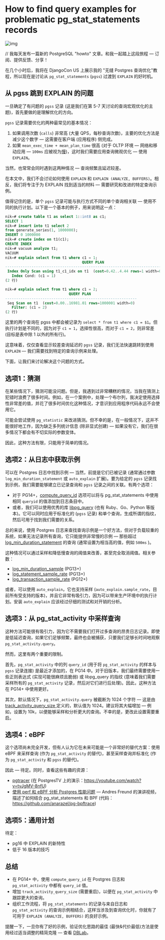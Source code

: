# How to find query examples for problematic pg_stat_statements records

![img](https://gitlab.com/postgres-ai/postgresql-consulting/postgres-howtos/-/raw/main/files/0012_cover_03.png)

// 我每天发布一篇新的 PostgreSQL "howto" 文章。和我一起踏上这段旅程 — 订阅、提供反馈、分享！

在几个小时后，我将在 DjangoCon US 上展示我的 "无缝 Postgres 查询优化"教程，所以现在是讨论从 `pg_stat_statements` (`pgss`) 过渡到 `EXPLAIN` 的好时机。

## 从 pgss 跳到 EXPLAIN 的问题

一旦确定了有问题的 `pgss` 记录 (这是我们在第 5-7 天讨论的查询宏观优化的主题)，首先要做的是理解优化的方向。

`pgss` 记录需要优化的两种最常见的基本情况：

1. 如果调用次数 (`calls`) 非常高 (大量 QPS，每秒查询次数)，主要的优化方法是减少这个数字 — 这需要在客户端 (应用程序) 侧完成。
2. 如果 `mean_exec_time + mean_plan_time` 很高 (对于 OLTP 环境 — 网络和移动应用 — `100ms` 应被视为[慢](https://postgres.ai/blog/20210909-what-is-a-slow-sql-query))，这时我们需要应用查询微观优化 — 使用 `EXPLAIN`。

当然，也常常会同时遇到这两种情况 — 查询频繁且延迟较差。

在本文中，我们不会讨论如何使用 `EXPLAIN` 和 `EXPLAIN (ANALYZE, BUFFERS)`。相反，我们将专注于为 EXPLAIN 找到适当的材料 — 需要研究和改进的特定查询示例。

值得记住的是，单个 `pgss` 记录可能与执行方式不同的单个查询相关联 — 使用不同的执行计划。以下是一个基本的例子，用来说明这一点：

```sql
nik=# create table t1 as select 1::int8 as c1;
SELECT 1
nik=# insert into t1 select 2
from generate_series(1, 1000000);
INSERT 0 1000000
nik=# create index on t1(c1);
CREATE INDEX
nik=# vacuum analyze t1;
VACUUM
nik=# explain select from t1 where c1 = 1;
                                   QUERY PLAN
-------------------------------------------------------------------------
 Index Only Scan using t1_c1_idx on t1  (cost=0.42..4.44 rows=1 width=0)
   Index Cond: (c1 = 1)
(2 行)

nik=# explain select from t1 where c1 = 2;
                             QUERY PLAN
------------------------------------------------------------
 Seq Scan on t1  (cost=0.00..16981.01 rows=1000001 width=0)
   Filter: (c1 = 2)
(2 行)
```

这里的两个查询在 pgss 中都会被记录为 `select * from t1 where c1 = $1`。但执行计划是不同的，因为对于 `c1 = 1`，选择性很高，而对于 `c1 = 2`，则非常差 (目标是表中除 1 以外的所有行)。

这意味着，仅仅查看显示较差查询延迟的 `pgss` 记录，我们无法快速跳转到使用 `EXPLAIN` — 我们需要找到特定的查询示例来处理。

下面，让我们来讨论解决这个问题的方式。

## 选项1：猜测

在某些情况下，猜测可能没问题。但是，我遇到过非常糟糕的情况，当我在猜测上犯错时浪费了很多时间。例如，在一个案例中，处理一个布尔列，我决定使用选择性非常差的值，并花了很多时间优化这种情况，才意识到应用程序代码永远不会使用它。

可能会尝试使用 `pg_statistic` 来改进猜测。但不幸的是，在一般情况下，这并不能很好地工作，因为缺乏多列统计信息 (除非显式创建) — 如果没有它，我们在很多情况下都会有不切实际的参数变体。

因此，这种方法有限，只能用于简单的情况。

## 选项2：从日志中获取示例

可以在 Postgres 日志中找到示例 — 当然，前提是它们已被记录 (通常通过参数 `log_min_duration_statement` 或 `auto_explain` 扩展)。要为给定的 `pgss` 记录找到示例，我们需要能够建立已记录查询和 `pgss` 记录之间的关联。有两个选项：

- 对于 PG14+，[compute_query_id](https://postgresqlco.nf/doc/en/param/compute_query_id/) 选项可以将与 pg_stat_statements 中使用相同 `queryid` 的值添加到日志条目中。
- 或者，我们可以使用优秀的库 [libpg_query](https://github.com/pganalyze/libpg_query) (也有 Ruby、Go、Python 等版本)。它可以同时应用于标准化的 (`pgss` 记录) 和单个查询，生成所谓的指纹，然后可用于找到我们需要的关系。

总的来说，使用 Postgres 日志来查找查询示例是一个好方法，但对于负载较重的系统，如果无法记录所有查询，它只能提供非常慢的示例 — 那些超过 [log_min_duration_statement](https://postgresqlco.nf/doc/en/param/log_min_duration_statement/) 的查询 (通常设置为相当高的值，例如 `500ms` )。

这种情况可以通过采样和降低慢查询的阈值来改善，甚至完全取消阈值。相关参数：

- [log_min_duration_sample](https://postgresqlco.nf/doc/en/param/log_min_duration_sample/) (PG13+)
- [log_statement_sample_rate](https://postgresqlco.nf/doc/en/param/log_statement_sample_rate/) (PG13+)
- [log_transaction_sample_rate](https://postgresqlco.nf/doc/en/param/log_transaction_sample_rate/) (PG12+)

或者，可以使用 `auto_explain`，它也支持采样 (`auto_explain.sample_rate`，目前所有受支持的版本)，并且它非常有吸引力，因为可以带来生产环境中的执行计划。安装 `auto_explain` 应该经过仔细的测试和对开销的分析。

## 选项3：从 pg_stat_activity 中采样查询

这种方法可能很有吸引力，因为它不需要我们打开过多查询的昂贵日志记录。即使是低延迟查询，如果它们足够频繁，最终也会被捕获，只要我们足够长时间地观察 `pg_stat_activity.query`。

然而，这里有两个重要的限制。

首先，`pg_stat_activity` 中的列 `query_id` (用于将 `pg_stat_activity` 的样本与 `pgss` 记录连接) 是最近才添加的，在 PG14 中。对于旧版本，我们最终需要使用一些正则表达式 (实现可能很麻烦且脆弱) 或 libpg_query 的指纹 (意味着我们需要采样所有的 `pg_stat_activity` 记录，然后对它们进行后处理)。因此，这种方法在 PG14+ 中使用更好。

其次，默认情况下，`pg_stat_activity.query` 被截断为 1024 个字符 — 这是由  [track_activity_query_size ](https://postgresqlco.nf/doc/en/param/track_activity_query_size/)定义的，默认值为 1024。建议将其大幅增加 — 例如，设置为 10k，以便能够采样和分析更大的查询。不幸的是，更改此设置需要重启。

## 选项4：eBPF

这个选项尚未完全开发，但有人认为它在未来可能是一个非常好的替代方案：使用 eBPF 来采样查询 (作为 `pg_stat_activity` 的替代)，甚至采样查询并标准化 (作为 `pg_stat_activity` 和 `pgss` 的替代)。

因此 — 待定。同时，查看这些有趣的资源：

- [pgtracer](https://github.com/Aiven-Open/pgtracer) (在 PostgresTV 上的演示：https://youtube.com/watch?v=tvJgMV-8nfU)
- [使用 perf 和 eBPF 分析 Postgres 性能问题](https://youtu.be/HghP4D72Noc?si=tFuQuDWKrScJ8w2i&t=1389) — Andres Freund 的演讲视频，描述了如何结合 pg_stat_statements 和 BPF (代码：https://github.com/anarazel/pg-bpftrace)

## 选项5：通用计划

待定：

- pg16 中 EXPLAIN 的新特性
- 低于 16 版本的技巧

## 总结

- 在 PG14+ 中，使用 `compute_query_id` 在 Postgres 日志和 `pg_stat_activity` 中都有 `query_id` 值。
- 增加 `track_activity_query_size` (需要重启)，以便在 `pg_stat_activity` 中跟踪更大的查询。
- 组织工作流程，将 `pg_stat_statements` 的记录与来自日志和 `pg_stat_activity` 的查询示例相结合，这样当涉及到查询优化时，你就有了可用于 `EXPLAIN (ANALYZE, BUFFERS)` 的良好示例。

提醒一下，一旦你有了好的示例，验证优化思路的最佳 (最快&代价最低)方法是使用经过适当调整的精简克隆 — 查看 [DBLab](https://twitter.com/Database_Lab)。